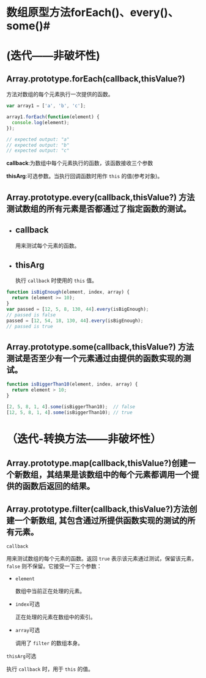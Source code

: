 # 数组原型方法forEach()、every()、some()#



# (迭代——非破坏性)

## Array.prototype.forEach(callback,thisValue?)

方法对数组的每个元素执行一次提供的函数。

```javascript
var array1 = ['a', 'b', 'c'];

array1.forEach(function(element) {
  console.log(element);
});

// expected output: "a"
// expected output: "b"
// expected output: "c"
```

**callback**:为数组中每个元素执行的函数，该函数接收三个参数

**thisArg**:可选参数。当执行回调函数时用作 `this` 的值(参考对象)。

## **Array.prototype.every(callback,thisValue?)** 方法测试数组的所有元素是否都通过了指定函数的测试。

+ ## callback

  用来测试每个元素的函数。

+ ## thisArg

  执行 `callback` 时使用的 `this` 值。

```javascript
function isBigEnough(element, index, array) {
  return (element >= 10);
}
var passed = [12, 5, 8, 130, 44].every(isBigEnough);
// passed is false
passed = [12, 54, 18, 130, 44].every(isBigEnough);
// passed is true
```



## **Array.prototype.some(callback,thisValue?)** 方法测试是否至少有一个元素通过由提供的函数实现的测试。

```javascript
function isBiggerThan10(element, index, array) {
  return element > 10;
}

[2, 5, 8, 1, 4].some(isBiggerThan10);  // false
[12, 5, 8, 1, 4].some(isBiggerThan10); // true
```

# （迭代-转换方法——非破坏性）

## Array.prototype.map(callback,thisValue?)创建一个新数组，其结果是该数组中的每个元素都调用一个提供的函数后返回的结果。

## Array.prototype.filter(callback,thisValue?)方法创建一个新数组, 其包含通过所提供函数实现的测试的所有元素。 



```
callback
```

用来测试数组的每个元素的函数。返回 `true` 表示该元素通过测试，保留该元素，`false` 则不保留。它接受一下三个参数：

- `element`

  数组中当前正在处理的元素。

- `index`可选

  正在处理的元素在数组中的索引。

- `array`可选

  调用了 `filter` 的数组本身。

`thisArg`可选

执行 `callback` 时，用于 `this` 的值。